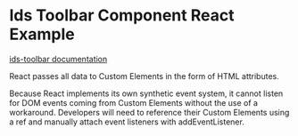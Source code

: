 # Ids Toolbar Component React Example

[ids-toolbar documentation](https://github.com/infor-design/enterprise-wc/blob/main/src/components/ids-toolbar/README.md)

React passes all data to Custom Elements in the form of HTML attributes.

Because React implements its own synthetic event system, it cannot listen for DOM events coming from Custom Elements without the use of a workaround. Developers will need to reference their Custom Elements using a ref and manually attach event listeners with addEventListener.
